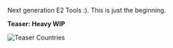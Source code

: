 Next generation E2 Tools :). This is just the beginning.

**Teaser: Heavy WIP**


![Teaser Countries](/screenshots/countries.png?raw=true "Countries Teaser")